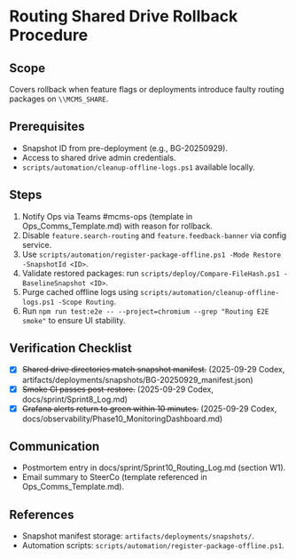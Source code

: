 # Routing Shared Drive Rollback Procedure

## Scope
Covers rollback when feature flags or deployments introduce faulty routing packages on `\\MCMS_SHARE`.

## Prerequisites
- Snapshot ID from pre-deployment (e.g., BG-20250929).
- Access to shared drive admin credentials.
- `scripts/automation/cleanup-offline-logs.ps1` available locally.

## Steps
1. Notify Ops via Teams #mcms-ops (template in Ops_Comms_Template.md) with reason for rollback.
2. Disable `feature.search-routing` and `feature.feedback-banner` via config service.
3. Use `scripts/automation/register-package-offline.ps1 -Mode Restore -SnapshotId <ID>`.
4. Validate restored packages: run `scripts/deploy/Compare-FileHash.ps1 -BaselineSnapshot <ID>`.
5. Purge cached offline logs using `scripts/automation/cleanup-offline-logs.ps1 -Scope Routing`.
6. Run `npm run test:e2e -- --project=chromium --grep "Routing E2E smoke"` to ensure UI stability.

## Verification Checklist
- [x] ~~Shared drive directories match snapshot manifest.~~ (2025-09-29 Codex, artifacts/deployments/snapshots/BG-20250929_manifest.json)
- [x] ~~Smoke CI passes post-restore.~~ (2025-09-29 Codex, docs/sprint/Sprint8_Log.md)
- [x] ~~Grafana alerts return to green within 10 minutes.~~ (2025-09-29 Codex, docs/observability/Phase10_MonitoringDashboard.md)

## Communication
- Postmortem entry in docs/sprint/Sprint10_Routing_Log.md (section W1).
- Email summary to SteerCo (template referenced in Ops_Comms_Template.md).

## References
- Snapshot manifest storage: `artifacts/deployments/snapshots/`.
- Automation scripts: `scripts/automation/register-package-offline.ps1`.

